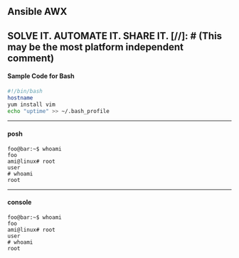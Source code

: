 ## Ansible AWX

SOLVE IT. AUTOMATE IT. SHARE IT.
[//]: # (This may be the most platform independent comment)
---
#### Sample Code for Bash
```bash
#!/bin/bash
hostname
yum install vim
echo "uptime" >> ~/.bash_profile
```

---
#### posh
```posh
foo@bar:~$ whoami
foo
ami@linux# root
user
# whoami
root
```

---
#### console
```console
foo@bar:~$ whoami
foo
ami@linux# root
user
# whoami
root
```
